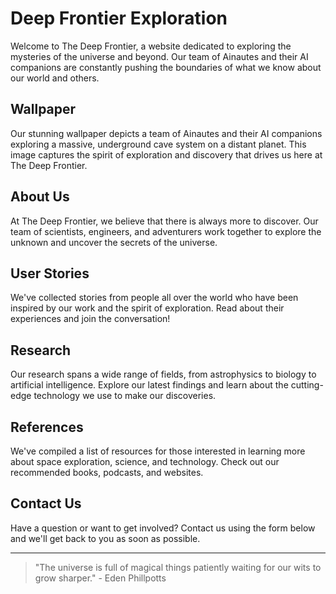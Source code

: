 <!--font:Dancing Script-->

# Deep Frontier Exploration

Welcome to The Deep Frontier, a website dedicated to exploring the mysteries of the universe and beyond. Our team of Ainautes and their AI companions are constantly pushing the boundaries of what we know about our world and others.

## Wallpaper

Our stunning wallpaper depicts a team of Ainautes and their AI companions exploring a massive, underground cave system on a distant planet. This image captures the spirit of exploration and discovery that drives us here at The Deep Frontier.

## About Us

At The Deep Frontier, we believe that there is always more to discover. Our team of scientists, engineers, and adventurers work together to explore the unknown and uncover the secrets of the universe.

## User Stories

We've collected stories from people all over the world who have been inspired by our work and the spirit of exploration. Read about their experiences and join the conversation!

## Research

Our research spans a wide range of fields, from astrophysics to biology to artificial intelligence. Explore our latest findings and learn about the cutting-edge technology we use to make our discoveries.

## References

We've compiled a list of resources for those interested in learning more about space exploration, science, and technology. Check out our recommended books, podcasts, and websites.

## Contact Us

Have a question or want to get involved? Contact us using the form below and we'll get back to you as soon as possible.

---

> "The universe is full of magical things patiently waiting for our wits to grow sharper." - Eden Phillpotts

<!--

Write me content for website with wallpaper which alt text is:

"A team of Ainautes and their AI companions exploring a massive, underground cave system on a distant planet."

The name/title of the page should not be 1:1 copy of the alt text but rather a real content of the website which is using this wallpaper.

- Use markdown format 
- Start with heading
- Heading should be short and concise
- The content should look like a real website 
- The website should not be about the wallpaper, wallpaper is just a related background
- Heading should be contain work "wallpaper" or "background"
- Include real sections like references, contact, user stories, etc. use things relevant to the page purpose.
- Feel free to use structure like headings, bullets, numbering, blockquotes, paragraphs, horizontal lines, etc.
- You can use formatting like bold or _italic_
- You can include UTF-8 emojis
- Links should be only #hash anchors (and you can refer to the document itself)
- Do not include images


---


# The Deep Frontier: Exploring the Unknown

Welcome to The Deep Frontier, a website dedicated to exploring the mysteries of the universe and beyond. Our team of Ainautes and their AI companions are constantly pushing the boundaries of what we know about our world and others.

## Wallpaper

Our stunning wallpaper depicts a team of Ainautes and their AI companions exploring a massive, underground cave system on a distant planet. This image captures the spirit of exploration and discovery that drives us here at The Deep Frontier.

## About Us

At The Deep Frontier, we believe that there is always more to discover. Our team of scientists, engineers, and adventurers work together to explore the unknown and uncover the secrets of the universe.

## User Stories

We've collected stories from people all over the world who have been inspired by our work and the spirit of exploration. Read about their experiences and join the conversation!

## Research

Our research spans a wide range of fields, from astrophysics to biology to artificial intelligence. Explore our latest findings and learn about the cutting-edge technology we use to make our discoveries.

## References

We've compiled a list of resources for those interested in learning more about space exploration, science, and technology. Check out our recommended books, podcasts, and websites.

## Contact Us

Have a question or want to get involved? Contact us using the form below and we'll get back to you as soon as possible.

---

> "The universe is full of magical things patiently waiting for our wits to grow sharper." - Eden Phillpotts

-->
